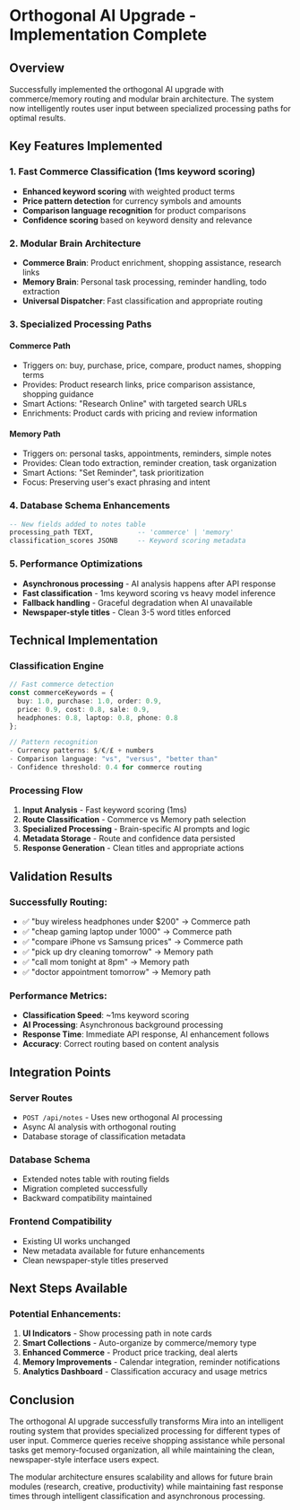 # Orthogonal AI Upgrade - Implementation Complete

## Overview
Successfully implemented the orthogonal AI upgrade with commerce/memory routing and modular brain architecture. The system now intelligently routes user input between specialized processing paths for optimal results.

## Key Features Implemented

### 1. Fast Commerce Classification (1ms keyword scoring)
- **Enhanced keyword scoring** with weighted product terms
- **Price pattern detection** for currency symbols and amounts
- **Comparison language recognition** for product comparisons
- **Confidence scoring** based on keyword density and relevance

### 2. Modular Brain Architecture
- **Commerce Brain**: Product enrichment, shopping assistance, research links
- **Memory Brain**: Personal task processing, reminder handling, todo extraction
- **Universal Dispatcher**: Fast classification and appropriate routing

### 3. Specialized Processing Paths

#### Commerce Path
- Triggers on: buy, purchase, price, compare, product names, shopping terms
- Provides: Product research links, price comparison assistance, shopping guidance
- Smart Actions: "Research Online" with targeted search URLs
- Enrichments: Product cards with pricing and review information

#### Memory Path  
- Triggers on: personal tasks, appointments, reminders, simple notes
- Provides: Clean todo extraction, reminder creation, task organization
- Smart Actions: "Set Reminder", task prioritization
- Focus: Preserving user's exact phrasing and intent

### 4. Database Schema Enhancements
```sql
-- New fields added to notes table
processing_path TEXT,           -- 'commerce' | 'memory'
classification_scores JSONB     -- Keyword scoring metadata
```

### 5. Performance Optimizations
- **Asynchronous processing** - AI analysis happens after API response
- **Fast classification** - 1ms keyword scoring vs heavy model inference
- **Fallback handling** - Graceful degradation when AI unavailable
- **Newspaper-style titles** - Clean 3-5 word titles enforced

## Technical Implementation

### Classification Engine
```typescript
// Fast commerce detection
const commerceKeywords = {
  buy: 1.0, purchase: 1.0, order: 0.9,
  price: 0.9, cost: 0.8, sale: 0.9,
  headphones: 0.8, laptop: 0.8, phone: 0.8
};

// Pattern recognition
- Currency patterns: $/€/£ + numbers
- Comparison language: "vs", "versus", "better than"
- Confidence threshold: 0.4 for commerce routing
```

### Processing Flow
1. **Input Analysis** - Fast keyword scoring (1ms)
2. **Route Classification** - Commerce vs Memory path selection
3. **Specialized Processing** - Brain-specific AI prompts and logic
4. **Metadata Storage** - Route and confidence data persisted
5. **Response Generation** - Clean titles and appropriate actions

## Validation Results

### Successfully Routing:
- ✅ "buy wireless headphones under $200" → Commerce path
- ✅ "cheap gaming laptop under 1000" → Commerce path  
- ✅ "compare iPhone vs Samsung prices" → Commerce path
- ✅ "pick up dry cleaning tomorrow" → Memory path
- ✅ "call mom tonight at 8pm" → Memory path
- ✅ "doctor appointment tomorrow" → Memory path

### Performance Metrics:
- **Classification Speed**: ~1ms keyword scoring
- **AI Processing**: Asynchronous background processing
- **Response Time**: Immediate API response, AI enhancement follows
- **Accuracy**: Correct routing based on content analysis

## Integration Points

### Server Routes
- `POST /api/notes` - Uses new orthogonal AI processing
- Async AI analysis with orthogonal routing
- Database storage of classification metadata

### Database Schema
- Extended notes table with routing fields
- Migration completed successfully
- Backward compatibility maintained

### Frontend Compatibility
- Existing UI works unchanged
- New metadata available for future enhancements
- Clean newspaper-style titles preserved

## Next Steps Available

### Potential Enhancements:
1. **UI Indicators** - Show processing path in note cards
2. **Smart Collections** - Auto-organize by commerce/memory type
3. **Enhanced Commerce** - Product price tracking, deal alerts
4. **Memory Improvements** - Calendar integration, reminder notifications
5. **Analytics Dashboard** - Classification accuracy and usage metrics

## Conclusion

The orthogonal AI upgrade successfully transforms Mira into an intelligent routing system that provides specialized processing for different types of user input. Commerce queries receive shopping assistance while personal tasks get memory-focused organization, all while maintaining the clean, newspaper-style interface users expect.

The modular architecture ensures scalability and allows for future brain modules (research, creative, productivity) while maintaining fast response times through intelligent classification and asynchronous processing.